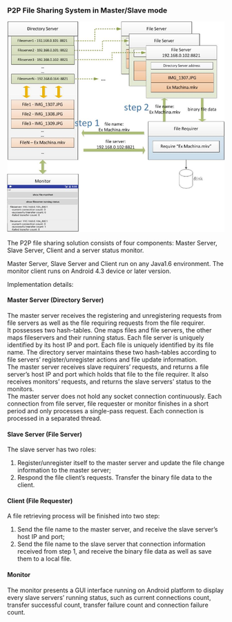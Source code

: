 ### P2P File Sharing System in Master/Slave mode

![Alt text](architecture.jpg?raw=true "Peer-to-Peer File Sharing System")<br/>

The P2P file sharing solution consists of four components: Master Server, Slave Server, Client and a server status monitor.

Master Server, Slave Server and Client run on any Java1.6 environment. The monitor client runs on Android 4.3 device or later version.

Implementation details:<br/>

#### Master Server (Directory Server)
The master server receives the registering and unregistering requests from file servers as well as the file requiring requests from the file requirer.<br/>
It possesses two hash-tables. One maps files and file servers, the other maps fileservers and their running status. Each file server is uniquely identified by its host IP and port. Each file is uniquely identified by its file name. The directory server maintains these two hash-tables according to file servers’ register/unregister actions and file update information.<br/>
The master server receives slave requirers’ requests, and returns a file server’s host IP and port which holds that file to the file requirer. It also receives monitors’ requests, and returns the slave servers’ status  to the monitors.<br/>
The master server does not hold any socket connection continuously. Each connection from file server, file requester or monitor finishes in a short period and only processes a single-pass request. Each connection is processed in a separated thread.<br/>

#### Slave Server (File Server)
The slave server has two roles:<br/>
1. Register/unregister itself to the master server and update the file change information to the master server;<br/>
2. Respond the file client’s requests. Transfer the binary file data to the client.<br/>

#### Client (File Requester)
A file retrieving process will be finished into two step:<br/>
1. Send the file name to the master server, and receive the slave server’s host IP and port;<br/>
2. Send the file name to the slave server that connection information received from step 1, and receive the binary file data as well as save them to a local file.<br/>

#### Monitor
The monitor presents a GUI interface running on Android platform to display every slave servers’ running status, such as current connections count, transfer successful count, transfer failure count and connection failure count.<br/>
